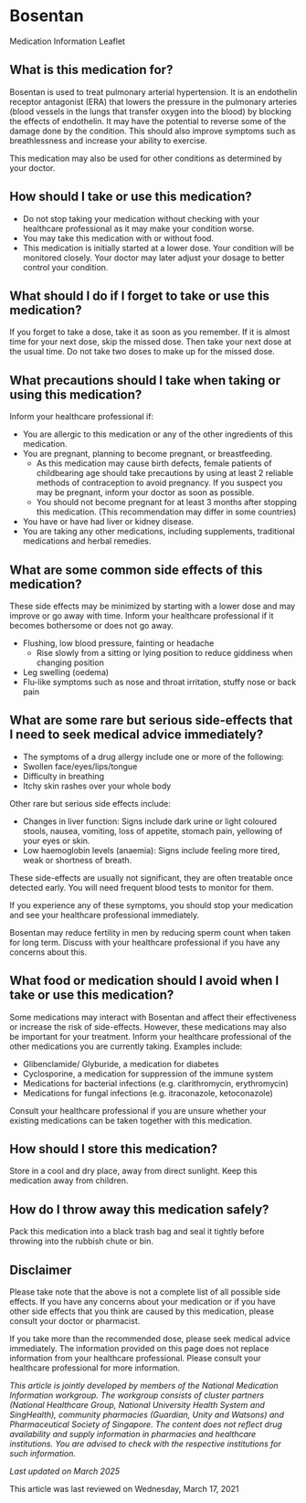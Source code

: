 # Bosentan

Medication Information Leaflet

What is this medication for?
----------------------------

Bosentan is used to treat pulmonary arterial hypertension. It is an endothelin receptor antagonist (ERA) that lowers the pressure in the pulmonary arteries (blood vessels in the lungs that transfer oxygen into the blood) by blocking the effects of endothelin. It may have the potential to reverse some of the damage done by the condition. This should also improve symptoms such as breathlessness and increase your ability to exercise.

This medication may also be used for other conditions as determined by your doctor.

How should I take or use this medication?
-----------------------------------------

* Do not stop taking your medication without checking with your healthcare professional as it may make your condition worse.
* You may take this medication with or without food.
* This medication is initially started at a lower dose. Your condition will be monitored closely. Your doctor may later adjust your dosage to better control your condition.

What should I do if I forget to take or use this medication?
------------------------------------------------------------

If you forget to take a dose, take it as soon as you remember. If it is almost time for your next dose, skip the missed dose. Then take your next dose at the usual time. Do not take two doses to make up for the missed dose.

What precautions should I take when taking or using this medication?
--------------------------------------------------------------------

Inform your healthcare professional if:

* You are allergic to this medication or any of the other ingredients of this medication.
* You are pregnant, planning to become pregnant, or breastfeeding.
  + As this medication may cause birth defects, female patients of childbearing age should take precautions by using at least 2 reliable methods of contraception to avoid pregnancy. If you suspect you may be pregnant, inform your doctor as soon as possible.
  + You should not become pregnant for at least 3 months after stopping this medication. (This recommendation may differ in some countries)
* You have or have had liver or kidney disease.
* You are taking any other medications, including supplements, traditional medications and herbal remedies.

What are some common side effects of this medication?
-----------------------------------------------------

These side effects may be minimized by starting with a lower dose and may improve or go away with time. Inform your healthcare professional if it becomes bothersome or does not go away.

* Flushing, low blood pressure, fainting or headache
  + Rise slowly from a sitting or lying position to reduce giddiness when changing position
* Leg swelling (oedema)
* Flu-like symptoms such as nose and throat irritation, stuffy nose or back pain

What are some rare but serious side-effects that I need to seek medical advice immediately?
-------------------------------------------------------------------------------------------

* The symptoms of a drug allergy include one or more of the following:
* Swollen face/eyes/lips/tongue
* Difficulty in breathing
* Itchy skin rashes over your whole body

Other rare but serious side effects include:

* Changes in liver function: Signs include dark urine or light coloured stools, nausea, vomiting, loss of appetite, stomach pain, yellowing of your eyes or skin.
* Low haemoglobin levels (anaemia): Signs include feeling more tired, weak or shortness of breath.

These side-effects are usually not significant, they are often treatable once detected early. You will need frequent blood tests to monitor for them.

If you experience any of these symptoms, you should stop your medication and see your healthcare professional immediately.

Bosentan may reduce fertility in men by reducing sperm count when taken for long term. Discuss with your healthcare professional if you have any concerns about this.

What food or medication should I avoid when I take or use this medication?
--------------------------------------------------------------------------

Some medications may interact with Bosentan and affect their effectiveness or increase the risk of side-effects. However, these medications may also be important for your treatment. Inform your healthcare professional of the other medications you are currently taking. Examples include:

* Glibenclamide/ Glyburide, a medication for diabetes
* Cyclosporine, a medication for suppression of the immune system
* Medications for bacterial infections (e.g. clarithromycin, erythromycin)
* Medications for fungal infections (e.g. itraconazole, ketoconazole)

Consult your healthcare professional if you are unsure whether your existing medications can be taken together with this medication.

How should I store this medication?
-----------------------------------

Store in a cool and dry place, away from direct sunlight. Keep this medication away from children.

How do I throw away this medication safely?
-------------------------------------------

Pack this medication into a black trash bag and seal it tightly before throwing into the rubbish chute or bin.

Disclaimer
----------

Please take note that the above is not a complete list of all possible side effects. If you have any concerns about your medication or if you have other side effects that you think are caused by this medication, please consult your doctor or pharmacist.

If you take more than the recommended dose, please seek medical advice immediately. The information provided on this page does not replace information from your healthcare professional. Please consult your healthcare professional for more information.

*This article is jointly developed by members of the National Medication Information workgroup. The workgroup consists of cluster partners (National Healthcare Group, National University Health System and SingHealth), community pharmacies (Guardian, Unity and Watsons) and Pharmaceutical Society of Singapore. The content does not reflect drug availability and supply information in pharmacies and healthcare institutions. You are advised to check with the respective institutions for such information.*

*Last updated on March 2025*

This article was last reviewed on
Wednesday, March 17, 2021